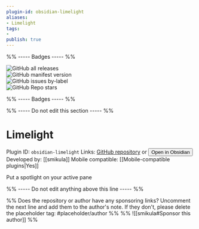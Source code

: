 ```yaml
---
plugin-id: obsidian-limelight
aliases:
- Limelight
tags: 
- 
publish: true
---
```


%% ----- Badges ----- %%

![GitHub all releases](https://img.shields.io/github/downloads/smikula/obsidian-limelight/total?color=573E7A&logo=github&style=for-the-badge)   
![GitHub manifest version](https://img.shields.io/github/manifest-json/v/smikula/obsidian-limelight?color=573E7A&logo=github&style=for-the-badge)   
![GitHub issues by-label](https://img.shields.io/github/issues/smikula/obsidian-limelight/help%20wanted?color=573E7A&logo=github&style=for-the-badge)   
![GitHub Repo stars](https://img.shields.io/github/stars/smikula/obsidian-limelight?color=573E7A&logo=github&style=for-the-badge)

%% ----- Badges ----- %%

%% ----- Do not edit this section ----- %%

# Limelight

Plugin ID: `obsidian-limelight`
Links: [GitHub repository](https://github.com/smikula/obsidian-limelight) or [<button id=HH>Open in Obsidian</button>](obsidian://goto-plugin?id=obsidian-limelight)
Developed by: [[smikula]]
Mobile compatible: [[Mobile-compatible plugins|Yes]]

Put a spotlight on your active pane

%% ----- Do not edit anything above this line ----- %% 

%% Does the repository or author have any sponsoring links? Uncomment the next line and add them to the author's note. If they don't, please delete the placeholder tag: #placeholder/author %%
%% ![[smikula#Sponsor this author]] %%
